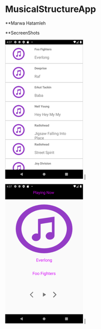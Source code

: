 # MusicalStructureApp

**Marwa Hatamleh

**SecreenShots



 <img src="pic1.png" width="250">  |
  
  <img src="pic2.png" width="250"> |

